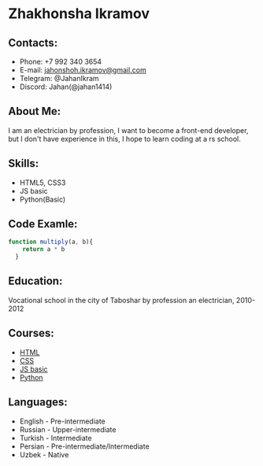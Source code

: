 # Zhakhonsha Ikramov

## Contacts:
* Phone: +7 992 340 3654
* E-mail: jahonshoh.ikramov@gmail.com
* Telegram: @JahanIkram
* Discord: Jahan(@jahan1414)

## About Me:
I am an electrician by profession, I want to become a front-end developer,
but I don't have experience in this, I hope to learn coding at a rs school.

## Skills:
* HTML5, CSS3
* JS basic
* Python(Basic)

## Code Examle:
``` javascript
function multiply(a, b){
    return a * b
  }
```

## Education:
Vocational school in the city of Taboshar by profession an electrician, 2010-2012

## Courses:
* [HTML](https://ru.code-basics.com/languages/html)
* [CSS](https://ru.code-basics.com/languages/css)
* [JS basic](https://learn.javascript.ru/)
* [Python](https://stepik.org/course/58852/)

## Languages:
* English - Pre-intermediate
* Russian - Upper-intermediate
* Turkish - Intermediate
* Persian - Pre-intermediate/Intermediate
* Uzbek - Native